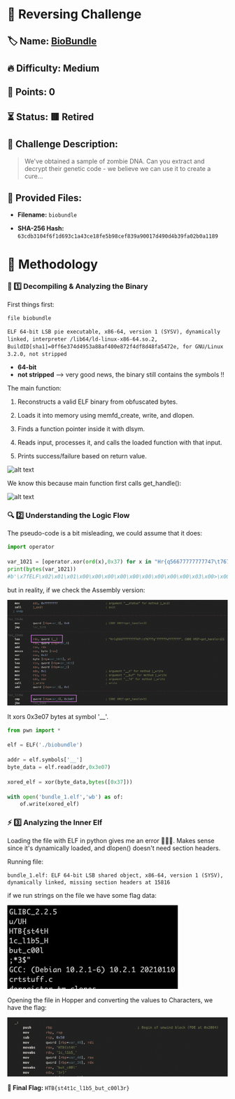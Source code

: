 # 🔁 Reversing Challenge

## 🏷️ Name: [BioBundle](https://app.hackthebox.com/challenges/601)

## 🔥 Difficulty: Medium

## 🎯 Points: 0

## ⏳ Status: 🟥 Retired

## 📜 Challenge Description: 
> We&#039;ve obtained a sample of zombie DNA. Can you extract and decrypt their genetic code - we believe we can use it to create a cure...

## 📂 Provided Files:
- **Filename:** `biobundle`

- **SHA-256 Hash:** `63cdb3104f6f1d693c1a43ce18fe5b98cef839a90017d490d4b39fa02b0a1189`

# 🚀 Methodology

### 🔁 1️⃣ Decompiling & Analyzing the Binary

First things first:

```
file biobundle
```

```ELF 64-bit LSB pie executable, x86-64, version 1 (SYSV), dynamically linked, interpreter /lib64/ld-linux-x86-64.so.2, BuildID[sha1]=0ff6e374d4953a88af400e872f4df8d48fa5472e, for GNU/Linux 3.2.0, not stripped```


- **64-bit**
- **not stripped** --> very good news, the binary still contains the symbols !! 


The main function:
1. Reconstructs a valid ELF binary from obfuscated bytes.

2. Loads it into memory using memfd_create, write, and dlopen.

3. Finds a function pointer inside it with dlsym.

4. Reads input, processes it, and calls the loaded function with that input.

5. Prints success/failure based on return value.

![alt text](images/00_main.png)

We know this because main function first calls get_handle():

![alt text](images/01_gethandle.png)

### 🔍 2️⃣ Understanding the Logic Flow

The pseudo-code is a bit misleading, we could assume that it does:

```python
import operator

var_1021 = [operator.xor(ord(x),0x37) for x in "Hr{q56677777777747\t76777g'777777w7777777"]
print(bytes(var_1021))
#b'\x7fELF\x02\x01\x01\x00\x00\x00\x00\x00\x00\x00\x00\x00\x03\x00>\x00\x01\x00\x00\x00P\x10\x00\x00\x00\x00\x00\x00@\x00\x00\x00\x00\x00\x00\x00'
```

but in reality, if we check the Assembly version:

![alt text](images/02_asm_gethandle.png)

It xors 0x3e07 bytes at symbol '__'.

```python
from pwn import *

elf = ELF('./biobundle')

addr = elf.symbols['__']
byte_data = elf.read(addr,0x3e07)

xored_elf = xor(byte_data,bytes([0x37]))

with open('bundle_1.elf','wb') as of:
    of.write(xored_elf)

```

### ⚡ 3️⃣ Analyzing the Inner Elf

Loading the file with ELF in python gives me an error 🤔🤔🤔. Makes sense since it's dynamically loaded, and dlopen() doesn't need section headers. 

Running file:

```
bundle_1.elf: ELF 64-bit LSB shared object, x86-64, version 1 (SYSV), dynamically linked, missing section headers at 15816
``` 

if we run strings on the file we have some flag data:

![alt text](images/03_partial_flag.png)


Opening the file in Hopper and converting the values to Characters, we have the flag:


![alt text](images/04_flag.png)


**🚩 Final Flag:** `HTB{st4t1c_l1b5_but_c00l3r}`
